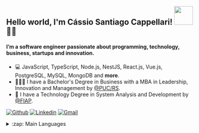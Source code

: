 ## Hello world, I'm Cássio Santiago Cappellari! <img src="https://raw.githubusercontent.com/alexnaiman/alexnaiman/master/resources/welcomeglitch.gif" width="50px"/>👨‍🚀

#### I’m a software engineer passionate about programming, technology, business, startups and innovation.

- 💻 JavaScript, TypeScript, Node.js, NestJS, React.js, Vue.js, PostgreSQL, MySQL, MongoDB and **more**.
- 👨🏼‍🎓 I have a Bachelor's Degree in Business with a MBA in Leadership, Innovation and Management by [@PUC/RS](https://www.pucrs.br/).
- 🤖 I have a Technology Degree in System Analysis and Development by [@FIAP](https://www.fiap.com.br/).

[![Github](https://img.shields.io/badge/-Github-000?style=flat&logo=Github&logoColor=white)](https://github.com/cassiocappellari)
[![Linkedin](https://img.shields.io/badge/-LinkedIn-blue?style=flat&logo=Linkedin&logoColor=white)](https://www.linkedin.com/in/cassiocappellari/)
[![Gmail](https://img.shields.io/badge/-Gmail-c14438?style=flat&logo=Gmail&logoColor=white)](mailto:cassiocappellari@gmail.com)

<details>
  <summary>:zap: Main Languages</summary>

  ![Top Langs](https://github-readme-stats.vercel.app/api/top-langs/?username=cassiocappellari&layout=compact&theme=dark)

</details>
